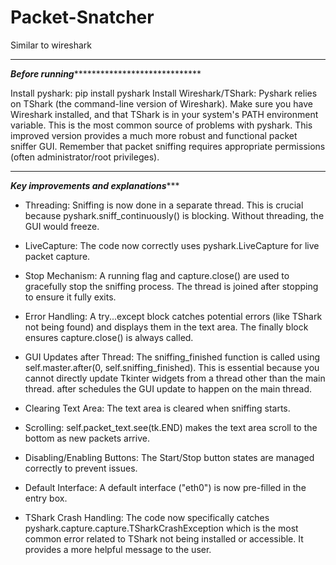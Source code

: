 # Packet-Snatcher
Similar to wireshark
_______________________________________________________________________________________________________________

*************************Before running******************************************************

Install pyshark: pip install pyshark
Install Wireshark/TShark: Pyshark relies on TShark (the command-line version of Wireshark). Make sure you have Wireshark installed, and that TShark is in your system's PATH environment variable. This is the most common source of problems with pyshark.
This improved version provides a much more robust and functional packet sniffer GUI.  Remember that packet sniffing requires appropriate permissions (often administrator/root privileges).
______________________________________________________________________________________________________________

***********************Key improvements and explanations**************************

* Threading:  Sniffing is now done in a separate thread. This is crucial because pyshark.sniff_continuously() is blocking. Without threading, the GUI would freeze.

* LiveCapture: The code now correctly uses pyshark.LiveCapture for live packet capture.

* Stop Mechanism: A running flag and capture.close() are used to gracefully stop the sniffing process.  The thread is joined after stopping to ensure it fully exits.

* Error Handling: A try...except block catches potential errors (like TShark not being found) and displays them in the text area.  The finally block ensures capture.close() is always called.

* GUI Updates after Thread: The sniffing_finished function is called using self.master.after(0, self.sniffing_finished). This is essential because you cannot directly update Tkinter widgets from a thread other than the main thread. after schedules the GUI update to happen on the main thread.

* Clearing Text Area: The text area is cleared when sniffing starts.

* Scrolling: self.packet_text.see(tk.END) makes the text area scroll to the bottom as new packets arrive.

* Disabling/Enabling Buttons: The Start/Stop button states are managed correctly to prevent issues.

* Default Interface:  A default interface ("eth0") is now pre-filled in the entry box.

* TShark Crash Handling: The code now specifically catches pyshark.capture.capture.TSharkCrashException which is the most common error related to TShark not being installed or accessible. It provides a more helpful message to the user.
